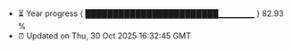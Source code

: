 - ⏳ Year progress { ████████████████████████▁▁▁▁▁▁ } 82.93 %
- ⏰ Updated on Thu, 30 Oct 2025 16:32:45 GMT

